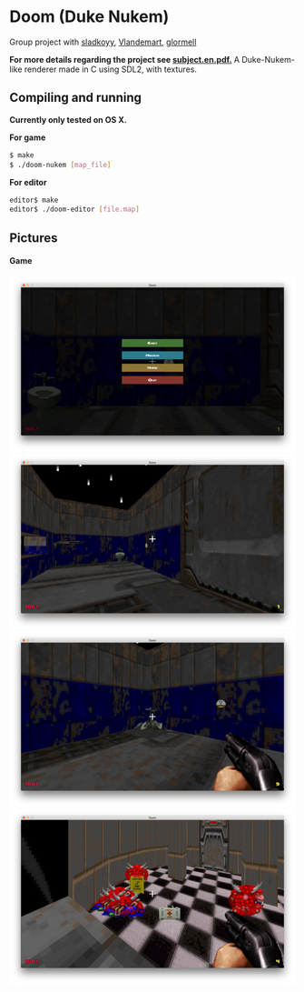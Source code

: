 # Doom (Duke Nukem)

Group project with [sladkoyy](https://github.com/sladkoyy), [Vlandemart](https://github.com/vlandemart), [glormell](https://github.com/glormell)

**For more details regarding the project see [subject.en.pdf.](https://github.com/ohelly/doom/blob/master/subject.en.pdf)**
A Duke-Nukem-like renderer made in C using SDL2, with textures.

## Compiling and running
**Currently only tested on OS X.**

**For game**
```sh
$ make
$ ./doom-nukem [map_file]
```
**For editor**
```sh
editor$ make
editor$ ./doom-editor [file.map]
```

## Pictures
#### Game
![Alt text](/screens/game/scr1.png?raw=true "game")
![Alt text](/screens/game/scr2.png?raw=true "game")
![Alt text](/screens/game/scr3.png?raw=true "game")
![Alt text](/screens/game/scr4.png?raw=true "game")

